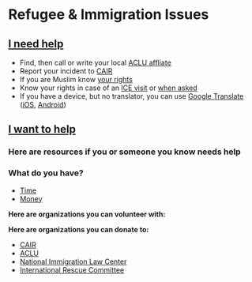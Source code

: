 # Refugee & Immigration Issues

## [I need help](#need_help)

* Find, then call or write your local [ACLU affliate](https://www.aclu.org/about/affiliates)
* Report your incident to [CAIR](http://www.cair.com/civil-rights/report-an-incident.html)
* If you are Muslim know [your rights](https://www.aclu.org/know-your-rights/what-do-when-faced-anti-muslim-discrimination)
* Know your rights in case of an [ICE visit](https://www.aclu.org/know-your-rights/what-do-if-immigration-agents-ice-are-your-door) or [when asked](https://www.aclu.org/know-your-rights/what-do-if-questioned-about-your-immigration-status)
* If you have a device, but no translator, you can use [Google Translate](https://translate.google.com/) ([iOS](https://itunes.apple.com/us/app/google-translate/id414706506?mt=8), [Android](https://play.google.com/store/apps/details?id=com.google.android.apps.translate&hl=en))

## [I want to help](#want_to_help)

### <a name="need_help"></a>Here are resources if you or someone you know needs help

### <a name="want_to_help"></a>What do you have?

* [Time](#give_time)
* [Money](#give_money)

**<a name="give_time"></a> Here are organizations you can volunteer with:**

**<a name="give_money"></a> Here are organizations you can donate to:**

* [CAIR](http://cair.com)
* [ACLU](http://aclu.org)
* [National Immigration Law Center](https://www.nilc.org/)
* [International Rescue Committee](https://www.rescue.org)
